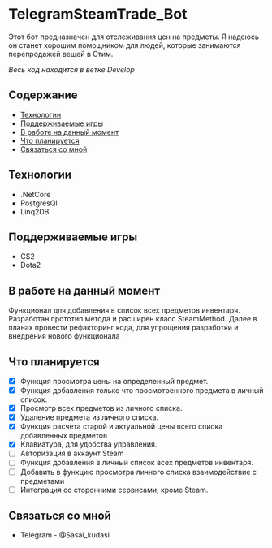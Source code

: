 # TelegramSteamTrade_Bot
Этот бот предназначен для отслеживания цен на предметы. 
Я надеюсь он станет хорошим помощником для людей, которые занимаются перепродажей вещей в Стим.

*Весь код находится в ветке Develop*


## Содержание
- [Технологии](#технологии)
- [Поддерживаемые игры](#Поддерживаемые-игры)
- [В работе на данный момент](#В-работе-на-данный-момент)
- [Что планируется](#Что-планируется)
- [Связаться со мной](#Связаться-со-мной)
  
## Технологии
- .NetCore 
- PostgresQl
- Linq2DB

## Поддерживаемые игры
- CS2
- Dota2
 
## В работе на данный момент
Функционал для добавления в список всех предметов инвентаря. Разработан прототип метода и расширен класс SteamMethod.
Далее в планах провести рефакторинг кода, для упрощения разработки и внедрения нового функционала
 
## Что планируется
- [x] Функция просмотра цены на определенный предмет.
- [x] Функция добавления только что просмотренного предмета в личный список.
- [x] Просмотр всех предметов из личного списка.
- [x] Удаление предмета из личного списка.
- [x] Функция расчета старой и актуальной цены всего списка добавленных предметов
- [x] Клавиатура, для удобства управления.
- [ ] Авторизация в аккаунт Steam
- [ ] Функция добавления в личный список всех предметов инвентаря.
- [ ] Добавить в функцию просмотра личного списка взаимодействие с предметами 
- [ ] Интеграция со сторонними сервисами, кроме Steam.

## Связаться со мной
- Telegram - @Sasai_kudasi
